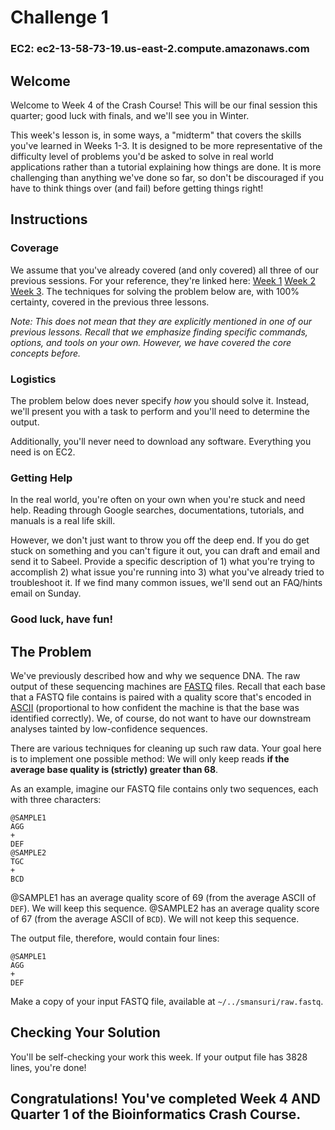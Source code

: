 # Challenge 1

### EC2: ec2-13-58-73-19.us-east-2.compute.amazonaws.com

## Welcome
Welcome to Week 4 of the Crash Course! This will be our final session this quarter; good luck with finals, and we'll see you in Winter.

This week's lesson is, in some ways, a "midterm" that covers the skills you've learned in Weeks 1-3. It is designed to be more representative of the difficulty level of problems you'd be asked to solve in real world applications rather than a tutorial explaining how things are done. It is more challenging than anything we've done so far, so don't be discouraged if you have to think things over (and fail) before getting things right!

## Instructions
### Coverage
We assume that you've already covered (and only covered) all three of our previous sessions. For your reference, they're linked here: [Week 1](/1_Welcome.md) [Week 2](/3_AdvancedTerminal.md) [Week 3](/5_Biopython.md). The techniques for solving the problem below are, with 100% certainty, covered in the previous three lessons. 

*Note: This does not mean that they are explicitly mentioned in one of our previous lessons. Recall that we emphasize finding specific commands, options, and tools on your own. However, we have covered the core concepts before.*

### Logistics
The problem below does never specify *how* you should solve it. Instead, we'll present you with a task to perform and you'll need to determine the output.

Additionally, you'll never need to download any software. Everything you need is on EC2.

### Getting Help
In the real world, you're often on your own when you're stuck and need help. Reading through Google searches, documentations, tutorials, and manuals is a real life skill. 

However, we don't just want to throw you off the deep end. If you do get stuck on something and you can't figure it out, you can draft and email and send it to Sabeel. Provide a specific description of 1) what you're trying to accomplish 2) what issue you're running into 3) what you've already tried to troubleshoot it. If we find many common issues, we'll send out an FAQ/hints email on Sunday.

### Good luck, have fun!

## The Problem
We've previously described how and why we sequence DNA. The raw output of these sequencing machines are [FASTQ](https://support.illumina.com/bulletins/2016/04/fastq-files-explained.html) files. Recall that each base that a FASTQ file contains is paired with a quality score that's encoded in [ASCII](http://www.asciitable.com/) (proportional to how confident the machine is that the base was identified correctly). We, of course, do not want to have our downstream analyses tainted by low-confidence sequences. 

There are various techniques for cleaning up such raw data. Your goal here is to implement one possible method: We will only keep reads **if the average base quality is (strictly) greater than 68**.

As an example, imagine our FASTQ file contains only two sequences, each with three characters:
```
@SAMPLE1
AGG
+
DEF
@SAMPLE2
TGC
+
BCD
```

@SAMPLE1 has an average quality score of 69 (from the average ASCII of `DEF`). We will keep this sequence.
@SAMPLE2 has an average quality score of 67 (from the average ASCII of `BCD`). We will not keep this sequence.

The output file, therefore, would contain four lines:
```
@SAMPLE1
AGG
+
DEF
```

Make a copy of your input FASTQ file, available at `~/../smansuri/raw.fastq`.

## Checking Your Solution
You'll be self-checking your work this week. If your output file has 3828 lines, you're done!

## Congratulations! You've completed Week 4 AND Quarter 1 of the Bioinformatics Crash Course.
